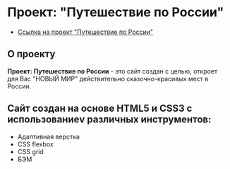 # Проект: "Путешествие по России"

* [Ссылка на проект "Путешествие по России"](https://yazvinskiy.github.io/russian-travel/index.html)

## О проекту
  __Проект: Путешествие по России__ - это сайт создан с целью, откроет для Вас "НОВЫЙ МИР" действительно сказочно-красивых мест в России. 

## Сайт создан на основе HTML5 и СSS3 __с использованиеv различных инструментов__:  
*  Адаптивная верстка
*  CSS flexbox     
*  CSS grid
*  БЭМ 
 


